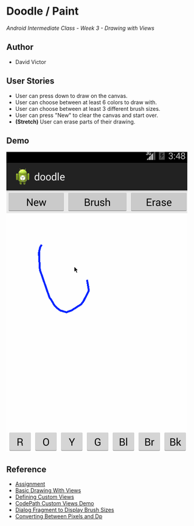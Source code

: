 # Doodle / Paint
<i> Android Intermediate Class - Week 3 - Drawing with Views </i>

## Author
- David Victor

## User Stories
* User can press down to draw on the canvas.
* User can choose between at least 6 colors to draw with.
* User can choose between at least 3 different brush sizes.
* User can press "New" to clear the canvas and start over.
* <b>(Stretch)</b> User can erase parts of their drawing.

## Demo
![Demo](demo.gif "Demo") 

## Reference
- [Assignment](https://yahoo.jiveon.com/docs/DOC-6520)
- [Basic Drawing With Views](http://guides.codepath.com/android/Basic-Painting-with-Views)
- [Defining Custom Views](http://guides.codepath.com/android/Defining-Custom-Views)
- [CodePath Custom Views Demo](https://github.com/thecodepath/android-custom-view-demos)
- [Dialog Fragment to Display Brush Sizes](http://guides.codepath.com/android/Using-DialogFragment)
- [Converting Between Pixels and Dp](https://github.com/thecodepath/android_guides/wiki/Basic-Painting-with-Views#drawing-with-density-independent-pixels)
